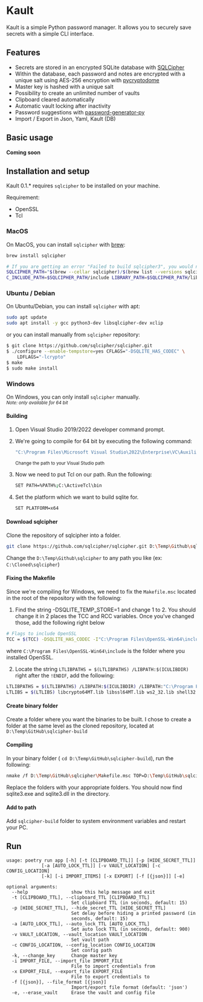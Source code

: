 # Kault

Kault is a simple Python password manager. It allows you to securely save secrets with a simple CLI interface.

## Features

 - Secrets are stored in an encrypted SQLite database with [SQLCipher](https://www.zetetic.net/sqlcipher/)
 - Within the database, each password and notes are encrypted with a unique salt using AES-256 encryption with [pycryptodome](http://legrandin.github.io/pycryptodome/)
 - Master key is hashed with a unique salt
 - Possibility to create an unlimited number of vaults
 - Clipboard cleared automatically
 - Automatic vault locking after inactivity
 - Password suggestions with [password-generator-py](https://github.com/gabfl/password-generator-py)
 - Import / Export in Json, Yaml, Kault (DB)

 ## Basic usage

 **Coming soon**

 ## Installation and setup

 Kault 0.1.* requires `sqlcipher` to be installed on your machine.

 Requirement:
 - OpenSSL
 - Tcl

 ### MacOS

On MacOS, you can install `sqlcipher` with [brew](https://brew.sh/):
```bash
brew install sqlcipher

# If you are getting an error "Failed to build sqlcipher3", you would need to fix the build flags:
SQLCIPHER_PATH="$(brew --cellar sqlcipher)/$(brew list --versions sqlcipher | tr ' ' '\n' | tail -1)"
C_INCLUDE_PATH=$SQLCIPHER_PATH/include LIBRARY_PATH=$SQLCIPHER_PATH/lib
```

### Ubuntu / Debian

On Ubuntu/Debian, you can install `sqlcipher` with apt:
```bash
sudo apt update
sudo apt install -y gcc python3-dev libsqlcipher-dev xclip
```

or you can install manually from `sqlcipher` repository:

```bash
$ git clone https://github.com/sqlcipher/sqlcipher.git
$ ./configure --enable-tempstore=yes CFLAGS="-DSQLITE_HAS_CODEC" \
	LDFLAGS="-lcrypto"
$ make
$ sudo make install
```

### Windows

On Windows, you can only install `sqlcipher` manually. \
<small>*Note: only available for 64 bit*</small>

#### Building
1. Open Visual Studio 2019/2022 developer command prompt.

2. We're going to compile for 64 bit by executing the following command:

    ```bash 
    "C:\Program Files\Microsoft Visual Studio\2022\Enterprise\VC\Auxiliary\Build\vcvarsall.bat" x64
    ```

    <small>Change the path to your Visual Studio path</small>

3. Now we need to put Tcl on our path. Run the following:

    ```bash
    SET PATH=%PATH%;C:\ActiveTcl\bin
    ```

4. Set the platform which we want to build sqlite for.

    ```bash
    SET PLATFORM=x64
    ```

#### Download sqlcipher

Clone the repository of sqlcipher into a folder.

```bash
git clone https://github.com/sqlcipher/sqlcipher.git D:\Temp\Github\sqlcipher
```

Change the `D:\Temp\Github\sqlcipher` to any path you like (ex: `C:\Cloned\sqlcipher`)

#### Fixing the Makefile

Since we're compiling for Windows, we need to fix the `Makefile.msc` located in the root of the repository with the following:

1. Find the string -DSQLITE_TEMP_STORE=1 and change 1 to 2. You should change it in 2 places the TCC and RCC variables. Once you've changed those, add the following right below

```bash
# Flags to include OpenSSL
TCC = $(TCC) -DSQLITE_HAS_CODEC -I"C:\Program Files\OpenSSL-Win64\include"
```
where `C:\Program Files\OpenSSL-Win64\include` is the folder where you installed OpenSSL.

2. Locate the string `LTLIBPATHS = $(LTLIBPATHS) /LIBPATH:$(ICULIBDIR)` right after the `!ENDIF`, add the following:

```bash
LTLIBPATHS = $(LTLIBPATHS) /LIBPATH:$(ICULIBDIR) /LIBPATH:"C:\Program Files\OpenSSL-Win64\lib\VC\static"
LTLIBS = $(LTLIBS) libcrypto64MT.lib libssl64MT.lib ws2_32.lib shell32.lib advapi32.lib gdi32.lib user32.lib crypt32.lib kernel32.lib
```

#### Create binary folder

Create a folder where you want the binaries to be built. I chose to create a folder at the same level as the cloned repository, located at `D:\Temp\GitHub\sqlcipher-build`

#### Compiling

In your binary folder ( `cd D:\Temp\GitHub\sqlcipher-build`), run the following:

```bash
nmake /f D:\Temp\GitHub\sqlcipher\Makefile.msc TOP=D:\Temp\GitHub\sqlcipher
```

Replace the folders with your appropriate folders. You should now find sqlite3.exe and sqlite3.dll in the directory.

#### Add to path
Add `sqlcipher-build` folder to system environment variables and restart your PC.

## Run

```
usage: poetry run app [-h] [-t [CLIPBOARD_TTL]] [-p [HIDE_SECRET_TTL]]
             [-a [AUTO_LOCK_TTL]] [-v VAULT_LOCATION] [-c CONFIG_LOCATION]
             [-k] [-i IMPORT_ITEMS] [-x EXPORT] [-f [{json}]] [-e]

optional arguments:
  --help                show this help message and exit
  -t [CLIPBOARD_TTL], --clipboard_TTL [CLIPBOARD_TTL]
                        Set clipboard TTL (in seconds, default: 15)
  -p [HIDE_SECRET_TTL], --hide_secret_TTL [HIDE_SECRET_TTL]
                        Set delay before hiding a printed password (in
                        seconds, default: 15)
  -a [AUTO_LOCK_TTL], --auto_lock_TTL [AUTO_LOCK_TTL]
                        Set auto lock TTL (in seconds, default: 900)
  -v VAULT_LOCATION, --vault_location VAULT_LOCATION
                        Set vault path
  -c CONFIG_LOCATION, --config_location CONFIG_LOCATION
                        Set config path
  -k, --change_key      Change master key
  -i IMPORT_FILE, --import_file IMPORT_FILE
                        File to import credentials from
  -x EXPORT_FILE, --export_file EXPORT_FILE
                        File to export credentials to
  -f [{json}], --file_format [{json}]
                        Import/export file format (default: 'json')
  -e, --erase_vault     Erase the vault and config file
```
